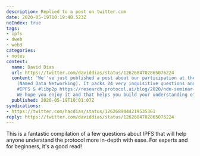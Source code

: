 ```yaml
---
description: Replied to a post on twitter.com
date: 2020-05-19T10:19:48.523Z
noIndex: true
tags:
- ipfs
- dweb
- web3
categories:
- notes
context:
  name: David Dias
  url: https://twitter.com/daviddias/status/1262684702865076224
  content: 'We''ve just published a post about our participation at the NDN Seminar
    (Named Data Networking). It packs 24 very inquisitive questions and answers about
    #IPFS & #libp2p https://research.protocol.ai/blog/2020/ndn-seminar-a-high-level-overview-of-the-interplanetary-file-system/
    We hope you enjoy it and that helps you build your understanding of IPFS & libp2p:)'
  published: 2020-05-19T10:01:07Z
syndications:
- https://twitter.com/hacdias/status/1262689444219535361
reply: https://twitter.com/daviddias/status/1262684702865076224
---
```


This is a fantastic compilation of a few questions about IPFS that will help anyone understand the protocol more in-depth with ease. For experts and for beginners, it's a good read!
